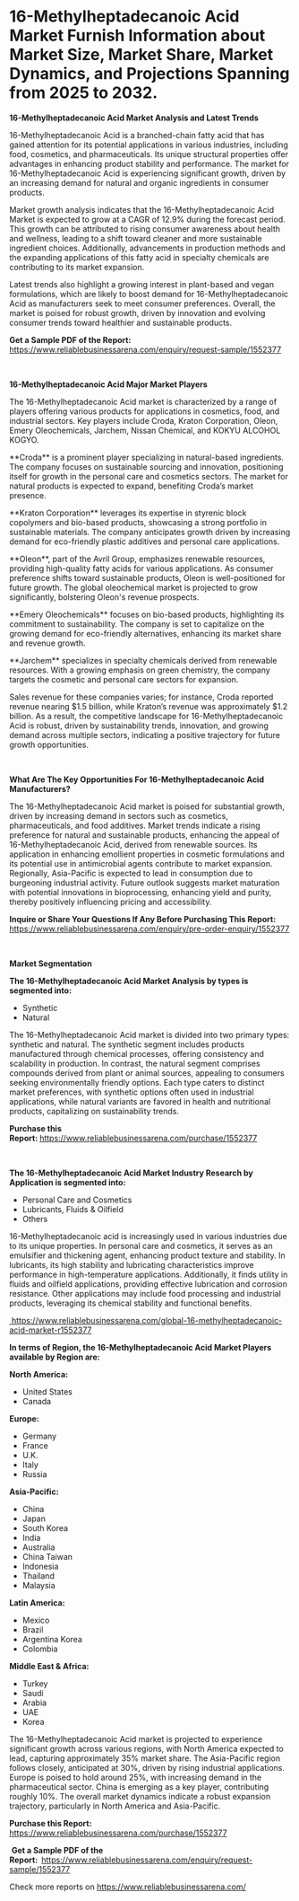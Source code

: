 <p><h1>16-Methylheptadecanoic Acid Market Furnish Information about Market Size, Market Share, Market Dynamics, and Projections Spanning from 2025 to 2032.</h1></p><p><strong>16-Methylheptadecanoic Acid Market Analysis and Latest Trends</strong></p>
<p><p>16-Methylheptadecanoic Acid is a branched-chain fatty acid that has gained attention for its potential applications in various industries, including food, cosmetics, and pharmaceuticals. Its unique structural properties offer advantages in enhancing product stability and performance. The market for 16-Methylheptadecanoic Acid is experiencing significant growth, driven by an increasing demand for natural and organic ingredients in consumer products.</p><p>Market growth analysis indicates that the 16-Methylheptadecanoic Acid Market is expected to grow at a CAGR of 12.9% during the forecast period. This growth can be attributed to rising consumer awareness about health and wellness, leading to a shift toward cleaner and more sustainable ingredient choices. Additionally, advancements in production methods and the expanding applications of this fatty acid in specialty chemicals are contributing to its market expansion.</p><p>Latest trends also highlight a growing interest in plant-based and vegan formulations, which are likely to boost demand for 16-Methylheptadecanoic Acid as manufacturers seek to meet consumer preferences. Overall, the market is poised for robust growth, driven by innovation and evolving consumer trends toward healthier and sustainable products.</p></p>
<p><strong>Get a Sample PDF of the Report:&nbsp;</strong> <a href="https://www.reliablebusinessarena.com/enquiry/request-sample/1552377?utm_campaign=1420&utm_medium=2&utm_source=Github&utm_content=ia&utm_term=01022025&utm_id=16-methylheptadecanoic-acid">https://www.reliablebusinessarena.com/enquiry/request-sample/1552377</a></p>
<p>&nbsp;</p>
<p><strong>16-Methylheptadecanoic Acid Major Market Players</strong></p>
<p><p>The 16-Methylheptadecanoic Acid market is characterized by a range of players offering various products for applications in cosmetics, food, and industrial sectors. Key players include Croda, Kraton Corporation, Oleon, Emery Oleochemicals, Jarchem, Nissan Chemical, and KOKYU ALCOHOL KOGYO.</p><p>**Croda** is a prominent player specializing in natural-based ingredients. The company focuses on sustainable sourcing and innovation, positioning itself for growth in the personal care and cosmetics sectors. The market for natural products is expected to expand, benefiting Croda’s market presence.</p><p>**Kraton Corporation** leverages its expertise in styrenic block copolymers and bio-based products, showcasing a strong portfolio in sustainable materials. The company anticipates growth driven by increasing demand for eco-friendly plastic additives and personal care applications.</p><p>**Oleon**, part of the Avril Group, emphasizes renewable resources, providing high-quality fatty acids for various applications. As consumer preference shifts toward sustainable products, Oleon is well-positioned for future growth. The global oleochemical market is projected to grow significantly, bolstering Oleon's revenue prospects.</p><p>**Emery Oleochemicals** focuses on bio-based products, highlighting its commitment to sustainability. The company is set to capitalize on the growing demand for eco-friendly alternatives, enhancing its market share and revenue growth.</p><p>**Jarchem** specializes in specialty chemicals derived from renewable resources. With a growing emphasis on green chemistry, the company targets the cosmetic and personal care sectors for expansion.</p><p>Sales revenue for these companies varies; for instance, Croda reported revenue nearing $1.5 billion, while Kraton’s revenue was approximately $1.2 billion. As a result, the competitive landscape for 16-Methylheptadecanoic Acid is robust, driven by sustainability trends, innovation, and growing demand across multiple sectors, indicating a positive trajectory for future growth opportunities.</p></p>
<p>&nbsp;</p>
<p><strong>What Are The Key Opportunities For 16-Methylheptadecanoic Acid Manufacturers?</strong></p>
<p><p>The 16-Methylheptadecanoic Acid market is poised for substantial growth, driven by increasing demand in sectors such as cosmetics, pharmaceuticals, and food additives. Market trends indicate a rising preference for natural and sustainable products, enhancing the appeal of 16-Methylheptadecanoic Acid, derived from renewable sources. Its application in enhancing emollient properties in cosmetic formulations and its potential use in antimicrobial agents contribute to market expansion. Regionally, Asia-Pacific is expected to lead in consumption due to burgeoning industrial activity. Future outlook suggests market maturation with potential innovations in bioprocessing, enhancing yield and purity, thereby positively influencing pricing and accessibility.</p></p>
<p><strong>Inquire or Share Your Questions If Any Before Purchasing This Report:</strong> <a href="https://www.reliablebusinessarena.com/enquiry/pre-order-enquiry/1552377?utm_campaign=1420&utm_medium=2&utm_source=Github&utm_content=ia&utm_term=01022025&utm_id=16-methylheptadecanoic-acid">https://www.reliablebusinessarena.com/enquiry/pre-order-enquiry/1552377</a></p>
<p>&nbsp;</p>
<p><strong>Market Segmentation</strong></p>
<p><strong>The 16-Methylheptadecanoic Acid Market Analysis by types is segmented into:</strong></p>
<p><ul><li>Synthetic</li><li>Natural</li></ul></p>
<p><p>The 16-Methylheptadecanoic Acid market is divided into two primary types: synthetic and natural. The synthetic segment includes products manufactured through chemical processes, offering consistency and scalability in production. In contrast, the natural segment comprises compounds derived from plant or animal sources, appealing to consumers seeking environmentally friendly options. Each type caters to distinct market preferences, with synthetic options often used in industrial applications, while natural variants are favored in health and nutritional products, capitalizing on sustainability trends.</p></p>
<p><strong>Purchase this Report:&nbsp;</strong><a href="https://www.reliablebusinessarena.com/purchase/1552377?utm_campaign=1420&utm_medium=2&utm_source=Github&utm_content=ia&utm_term=01022025&utm_id=16-methylheptadecanoic-acid">https://www.reliablebusinessarena.com/purchase/1552377</a></p>
<p>&nbsp;</p>
<p><strong>The 16-Methylheptadecanoic Acid Market Industry Research by Application is segmented into:</strong></p>
<p><ul><li>Personal Care and Cosmetics</li><li>Lubricants, Fluids & Oilfield</li><li>Others</li></ul></p>
<p><p>16-Methylheptadecanoic acid is increasingly used in various industries due to its unique properties. In personal care and cosmetics, it serves as an emulsifier and thickening agent, enhancing product texture and stability. In lubricants, its high stability and lubricating characteristics improve performance in high-temperature applications. Additionally, it finds utility in fluids and oilfield applications, providing effective lubrication and corrosion resistance. Other applications may include food processing and industrial products, leveraging its chemical stability and functional benefits.</p></p>
<p><a href="https://www.reliablebusinessarena.com/global-16-methylheptadecanoic-acid-market-r1552377?utm_campaign=1420&utm_medium=2&utm_source=Github&utm_content=ia&utm_term=01022025&utm_id=16-methylheptadecanoic-acid">&nbsp;https://www.reliablebusinessarena.com/global-16-methylheptadecanoic-acid-market-r1552377</a></p>
<p><strong>In terms of Region, the 16-Methylheptadecanoic Acid Market Players available by Region are:</strong></p>
<p>
    <p> <strong> North America: </strong>
        <ul>
            <li>United States</li>
            <li>Canada</li>
        </ul>
        </p> 
    <p> <strong> Europe: </strong>
        <ul>
            <li>Germany</li>
            <li>France</li>
            <li>U.K.</li>
            <li>Italy</li>
            <li>Russia</li>
        </ul>
        </p> 
    <p> <strong> Asia-Pacific: </strong>
        <ul>
            <li>China</li>
            <li>Japan</li>
            <li>South Korea</li>
            <li>India</li>
            <li>Australia</li>
            <li>China Taiwan</li>
            <li>Indonesia</li>
            <li>Thailand</li>
            <li>Malaysia</li>
        </ul>
        </p> 
    <p> <strong> Latin America: </strong>
        <ul>
            <li>Mexico</li>
            <li>Brazil</li>
            <li>Argentina Korea</li>
            <li>Colombia</li>
        </ul>
        </p> 
    <p> <strong> Middle East & Africa: </strong>
        <ul>
            <li>Turkey</li>
            <li>Saudi</li>
            <li>Arabia</li>
            <li>UAE</li>
            <li>Korea</li>
        </ul>
    </p>
    </p>
<p><p>The 16-Methylheptadecanoic Acid market is projected to experience significant growth across various regions, with North America expected to lead, capturing approximately 35% market share. The Asia-Pacific region follows closely, anticipated at 30%, driven by rising industrial applications. Europe is poised to hold around 25%, with increasing demand in the pharmaceutical sector. China is emerging as a key player, contributing roughly 10%. The overall market dynamics indicate a robust expansion trajectory, particularly in North America and Asia-Pacific.</p></p>
<p><strong>Purchase this Report: </strong><a href="https://www.reliablebusinessarena.com/purchase/1552377?utm_campaign=1420&utm_medium=2&utm_source=Github&utm_content=ia&utm_term=01022025&utm_id=16-methylheptadecanoic-acid">https://www.reliablebusinessarena.com/purchase/1552377</a></p>
<p>&nbsp;<strong>Get a Sample PDF of the Report:&nbsp;&nbsp;</strong><a href="https://www.reliablebusinessarena.com/enquiry/request-sample/1552377?utm_campaign=1420&utm_medium=2&utm_source=Github&utm_content=ia&utm_term=01022025&utm_id=16-methylheptadecanoic-acid">https://www.reliablebusinessarena.com/enquiry/request-sample/1552377</a></p>
<p><strong></strong></p>
<p>Check more reports on <a href="https://www.reliablebusinessarena.com/?utm_campaign=1420&utm_medium=2&utm_source=Github&utm_content=ia&utm_term=01022025&utm_id=16-methylheptadecanoic-acid">https://www.reliablebusinessarena.com/</a></p>
